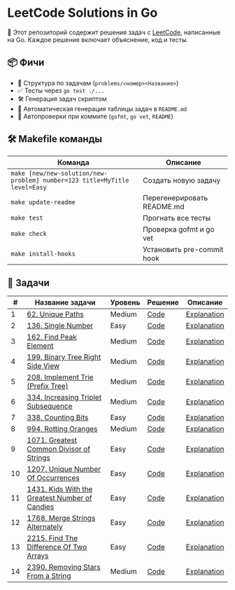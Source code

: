 # LeetCode Solutions in Go

🎯 Этот репозиторий содержит решения задач с [LeetCode](https://leetcode.com), написанные на Go. Каждое решение включает объяснение, код и тесты.

## 📦 Фичи

- 🧠 Структура по задачам (`problems/<номер><Название>`)
- ✅ Тесты через `go test ./...`
- 🛠 Генерация задач скриптом
- 🔄 Автоматическая генерация таблицы задач в `README.md`
- 🧪 Автопроверки при коммите (`gofmt`, `go vet`, `README`)

## 🛠 Makefile команды

| Команда | Описание |
|--------|----------|
| `make [new/new-solution/new-problem] number=123 title=MyTitle level=Easy` | Создать новую задачу |
| `make update-readme` | Перегенерировать README.md |
| `make test` | Прогнать все тесты |
| `make check` | Проверка gofmt и go vet |
| `make install-hooks` | Установить pre-commit hook |

## 🔗 Задачи

| # | Название задачи | Уровень | Решение | Описание |
|---|------------------|---------|---------|----------|
| 1 | [62. Unique Paths](https://leetcode.com/problems/unique-paths/) | Medium | [Code](problems/62UniquePaths/solution.go) | [Explanation](problems/62UniquePaths/README.md) |
| 2 | [136. Single Number](https://leetcode.com/problems/single-number) | Easy | [Code](problems/136SingleNumber/solution.go) | [Explanation](problems/136SingleNumber/README.md) |
| 3 | [162. Find Peak Element](https://leetcode.com/problems/find-peak-element) | Medium | [Code](problems/162FindPeakElement/solution.go) | [Explanation](problems/162FindPeakElement/README.md) |
| 4 | [199. Binary Tree Right Side View](https://leetcode.com/problems/binary-tree-right-side-view) | Medium | [Code](problems/199BinaryTreeRightSideView/solution.go) | [Explanation](problems/199BinaryTreeRightSideView/README.md) |
| 5 | [208. Implement Trie (Prefix Tree)](https://leetcode.com/problems/implement-trie-prefix-tree) | Medium | [Code](problems/208ImplementTriePrefixTree/solution.go) | [Explanation](problems/208ImplementTriePrefixTree/README.md) |
| 6 | [334. Increasing Triplet Subsequence](https://leetcode.com/problems/increasing-triplet-subsequence) | Medium | [Code](problems/334IncreasingTripletSubsequence/solution.go) | [Explanation](problems/334IncreasingTripletSubsequence/README.md) |
| 7 | [338. Counting Bits](https://leetcode.com/problems/counting-bits/) | Easy | [Code](problems/338CountingBits/solution.go) | [Explanation](problems/338CountingBits/README.md) |
| 8 | [994. Rotting Oranges](https://leetcode.com/problems/rotting-oranges/) | Medium | [Code](problems/994RottingOranges/solution.go) | [Explanation](problems/994RottingOranges/README.md) |
| 9 | [1071. Greatest Common Divisor of Strings](https://leetcode.com/problems/greatest-common-divisor-of-strings/) | Easy | [Code](problems/1071GreatestCommonDivisorOfStrings/solution.go) | [Explanation](problems/1071GreatestCommonDivisorOfStrings/README.md) |
| 10 | [1207. Unique Number Of Occurrences](https://leetcode.com/problems/unique-number-of-occurrences/) | Easy | [Code](problems/1207UniqueNumberOfOccurrences/solution.go) | [Explanation](problems/1207UniqueNumberOfOccurrences/README.md) |
| 11 | [1431. Kids With the Greatest Number of Candies](https://leetcode.com/problems/kids-with-the-greatest-number-of-candies/) | Easy | [Code](problems/1431KidsWithTheGreatestNumberOfCandies/solution.go) | [Explanation](problems/1431KidsWithTheGreatestNumberOfCandies/README.md) |
| 12 | [1768. Merge Strings Alternately](https://leetcode.com/problems/merge-strings-alternately/) | Easy | [Code](problems/1768MergeStringsAlternately/solution.go) | [Explanation](problems/1768MergeStringsAlternately/README.md) |
| 13 | [2215. Find The Difference Of Two Arrays](https://leetcode.com/problems/find-the-difference-of-two-arrays/) | Easy | [Code](problems/2215FindTheDifferenceOfTwoArrays/solution.go) | [Explanation](problems/2215FindTheDifferenceOfTwoArrays/README.md) |
| 14 | [2390. Removing Stars From a String](https://leetcode.com/problems/removing-stars-from-a-string) | Medium | [Code](problems/2390RemovingStarsFromAString/solution.go) | [Explanation](problems/2390RemovingStarsFromAString/README.md) |
